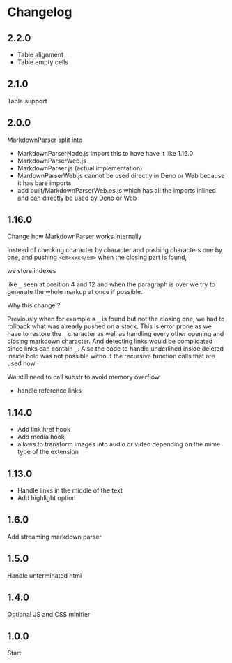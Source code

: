 # Changelog

## 2.2.0

 * Table alignment
 * Table empty cells


## 2.1.0

Table support

## 2.0.0

MarkdownParser split into

 * MarkdownParserNode.js import this to have have it like 1.16.0
 * MarkdownParserWeb.js
 * MarkdownParser.js (actual implementation)
 * MardownParserWeb.js cannot be used directly in Deno or Web because it has bare imports
 * add built/MarkdownParserWeb.es.js which has all the imports inlined and can directly be used by Deno or Web

## 1.16.0

Change how MarkdownParser works internally

Instead of checking character by character and pushing characters one by one, and pushing `<em>xxx</em>` when the closing part is found,

we store indexes

like `_` seen at position 4 and 12 and when the paragraph is over we try to generate the whole markup at once if possible.

Why this change ?

Previously  when for example a  `_` is found but not the closing one, we had to rollback what was already pushed on a stack. This is error prone as we have to restore the `_` character as well as handling every other opening and closing markdown character. And detecting links would be complicated since links can contain `_`. Also the code to handle underlined inside deleted inside bold was not possible without the recursive function calls that are used now.

We still need to call substr to avoid memory overflow

 * handle reference links



## 1.14.0

 * Add link href hook
 * Add media hook
 * allows to transform images into audio or video depending on the mime type of the extension

## 1.13.0

 * Handle links in the middle of the text
 * Add highlight option

## 1.6.0

Add streaming markdown parser

## 1.5.0

Handle unterminated html

## 1.4.0

Optional JS and CSS minifier

## 1.0.0

Start
